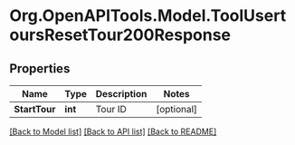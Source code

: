 # Org.OpenAPITools.Model.ToolUsertoursResetTour200Response

## Properties

Name | Type | Description | Notes
------------ | ------------- | ------------- | -------------
**StartTour** | **int** | Tour ID | [optional] 

[[Back to Model list]](../README.md#documentation-for-models) [[Back to API list]](../README.md#documentation-for-api-endpoints) [[Back to README]](../README.md)

